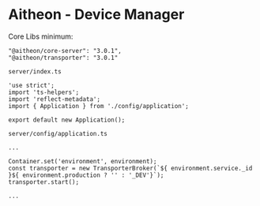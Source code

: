 # Aitheon - Device Manager

Core Libs minimum: 
```
"@aitheon/core-server": "3.0.1",
"@aitheon/transporter": "3.0.1"
```

`server/index.ts`
```
'use strict';
import 'ts-helpers';
import 'reflect-metadata';
import { Application } from './config/application';

export default new Application();

```


`server/config/application.ts`
```
...

Container.set('environment', environment);
const transporter = new TransporterBroker(`${ environment.service._id }${ environment.production ? '' : '_DEV'}`);
transporter.start();

...

```
